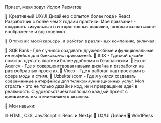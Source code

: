 
Привет, меня зовут Ислом Рахматов

🎨 Креативный UX/UI Дизайнер с опытом более года и React Разработчик с более чем 2 годами практики. Мое призвание - создавать визуальные и интерактивные решения, которые захватывают воображение и вдохновляют.

🏢 В течение моей карьеры, я работал в различных компаниях, включая:

💼 SQB Bank - Где я учился создавать дружелюбные и функциональные интерфейсы для банковских приложений.
💼 BillX - Где мой дизайн помогал сделать платежи более удобными и безопасными.
💼 Exxos Agency - Где я совершенствовал навыки дизайна и разработки на разнообразных проектах.
💼 Vicco - Где я работал над проектами в сфере моды и стиля.
💼 Uzbektelecom - Где я учился создавать современные интерфейсы для телекоммуникационных услуг.
Моя страсть - это не только дизайн и код, но и превращение идей в реальность. С удовольствием воплощаю каждый проект с креативностью и вниманием к деталям.

🔧 Мои навыки:

🌐 HTML, CSS, JavaScript
⚛️ React и Next.js
🎨 UX/UI Дизайн
🖥️ WordPress
